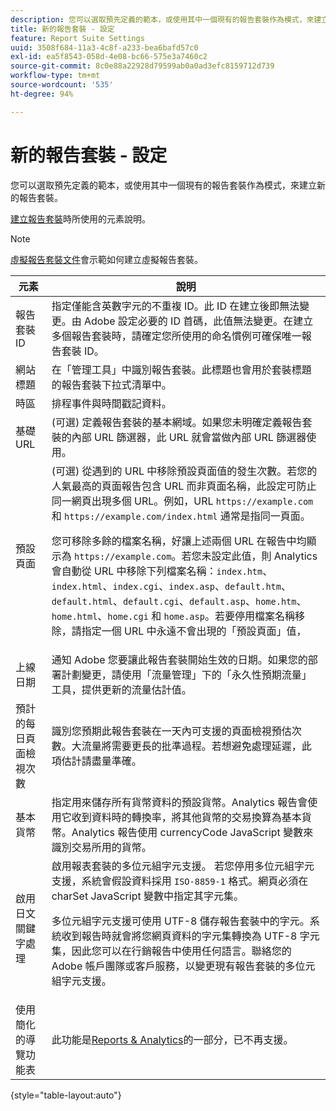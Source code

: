 ```yaml
---
description: 您可以選取預先定義的範本，或使用其中一個現有的報告套裝作為模式，來建立新的報告套裝。
title: 新的報告套裝 - 設定
feature: Report Suite Settings
uuid: 3508f684-11a3-4c8f-a233-bea6bafd57c0
exl-id: ea5f8543-058d-4e08-bc66-575e3a7460c2
source-git-commit: 8c0e88a22928d79599ab0a0ad3efc8159712d739
workflow-type: tm+mt
source-wordcount: '535'
ht-degree: 94%

---
```


# 新的報告套裝 - 設定

您可以選取預先定義的範本，或使用其中一個現有的報告套裝作為模式，來建立新的報告套裝。

 [建立報告套裝](/help/admin/admin/c-manage-report-suites/c-new-report-suite/t-create-a-report-suite.md)時所使用的元素說明。

>[!NOTE]
>
>[虛擬報告套裝文件](/help/components/vrs/c-workflow-vrs/vrs-create.md)會示範如何建立虛擬報告套裝。

| 元素 | 說明 |
| --- | --- |
| 報告套裝 ID | 指定僅能含英數字元的不重複 ID。此 ID 在建立後即無法變更。由 Adobe 設定必要的 ID 首碼，此值無法變更。在建立多個報告套裝時，請確定您所使用的命名慣例可確保唯一報告套裝 ID。 |
| 網站標題 | 在「管理工具」中識別報告套裝。此標題也會用於套裝標題的報告套裝下拉式清單中。 |
| 時區 | 排程事件與時間戳記資料。 |
| 基礎 URL | (可選) 定義報告套裝的基本網域。如果您未明確定義報告套裝的內部 URL 篩選器，此 URL 就會當做內部 URL 篩選器使用。 |
| 預設頁面 | (可選) 從遇到的 URL 中移除預設頁面值的發生次數。若您的人氣最高的頁面報告包含 URL 而非頁面名稱，此設定可防止同一網頁出現多個 URL。例如，URL `https://example.com` 和 `https://example.com/index.html` 通常是指同一頁面。<p> 您可移除多餘的檔案名稱，好讓上述兩個 URL 在報告中均顯示為 `https://example.com`。若您未設定此值，則 Analytics 會自動從 URL 中移除下列檔案名稱：`index.htm`、`index.html`、`index.cgi`、`index.asp`、`default.htm`、`default.html`、`default.cgi`、`default.asp`、`home.htm`、`home.html`、`home.cgi` 和 `home.asp`。若要停用檔案名稱移除，請指定一個 URL 中永遠不會出現的「預設頁面」值， |
| 上線日期 | 通知 Adobe 您要讓此報告套裝開始生效的日期。如果您的部署計劃變更，請使用「流量管理」下的「永久性預期流量」工具，提供更新的流量估計值。 |
| 預計的每日頁面檢視次數 | 識別您預期此報告套裝在一天內可支援的頁面檢視預估次數。大流量將需要更長的批準過程。若想避免處理延遲，此項估計請盡量準確。 |
| 基本貨幣 | 指定用來儲存所有貨幣資料的預設貨幣。Analytics 報告會使用它收到資料時的轉換率，將其他貨幣的交易換算為基本貨幣。Analytics 報告使用 currencyCode JavaScript 變數來識別交易所用的貨幣。 |
| 啟用日文關鍵字處理 | 啟用報表套裝的多位元組字元支援。 若您停用多位元組字元支援，系統會假設資料採用 `ISO-8859-1` 格式。網頁必須在 charSet JavaScript 變數中指定其字元集。 <p>多位元組字元支援可使用 UTF-8 儲存報告套裝中的字元。系統收到報告時就會將您網頁資料的字元集轉換為 UTF-8 字元集，因此您可以在行銷報告中使用任何語言。聯絡您的 Adobe 帳戶團隊或客戶服務，以變更現有報告套裝的多位元組字元支援。 |
| 使用簡化的導覽功能表 | 此功能是[Reports &amp; Analytics](https://new.express.adobe.com/webpage/WFCyq7w8kijmB?)的一部分，已不再支援。 |

{style="table-layout:auto"}
